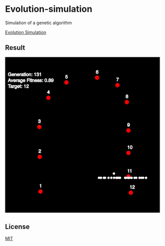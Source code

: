 # Evolution-simulation

Simulation of a genetic algorithm

[Evolution Simulation](https://zimehrabbasi.github.io/Evolution-simulation/)

## Result

![App Screenshot](genetic.gif)

  
## License

[MIT](https://choosealicense.com/licenses/mit/)

  
